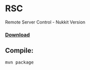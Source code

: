 # RSC
Remote Server Control - Nukkit Version
### [Download](https://github.com/TesLex/RSC/releases/)

## Compile:
<pre>
mvn package
</pre>
